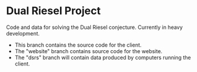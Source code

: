 # Dual Riesel Project
Code and data for solving the Dual Riesel conjecture. Currently in heavy development.

- This branch contains the source code for the client.
- The "website" branch contains source code for the website.
- The "dsrs" branch will contain data produced by computers running the client.
